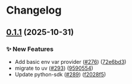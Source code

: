 # Changelog

## [0.1.1](https://github.com/open-feature/python-sdk-contrib/compare/openfeature-provider-env-var/v0.1.0...openfeature-provider-env-var/v0.1.1) (2025-10-31)


### ✨ New Features

* Add basic env var provider ([#276](https://github.com/open-feature/python-sdk-contrib/issues/276)) ([72e6bd3](https://github.com/open-feature/python-sdk-contrib/commit/72e6bd3fcfa8f958bd0249dc873cc458e8a6fa51))
* migrate to uv ([#293](https://github.com/open-feature/python-sdk-contrib/issues/293)) ([9590554](https://github.com/open-feature/python-sdk-contrib/commit/9590554be4c8a7f77b0c0f20d6b48076c9870f52))
* Update python-sdk ([#289](https://github.com/open-feature/python-sdk-contrib/issues/289)) ([f2028f5](https://github.com/open-feature/python-sdk-contrib/commit/f2028f5f81824310a842507a3127a3bb9bc8a984))
